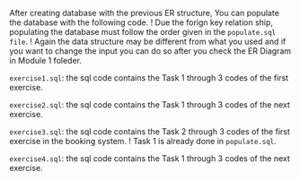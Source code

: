 After creating database with the previous ER structure, You can populate the database with the following code. ! Due the forign key relation ship, populating the database must follow the order given in the ```populate.sql file```. ! Again the data structure may be different from what you used and if you want to change the input you can do so after you check the ER Diagram in Module 1 foleder.

```exercise1.sql```: the sql code contains the Task 1 through 3 codes of the first exercise. 

```exercise2.sql```: the sql code contains the Task 1 through 3 codes of the next exercise.

```exercise3.sql```: the sql code contains the Task 2 through 3 codes of the first exercise in the booking system. ! Task 1 is already done in ```populate.sql```.

```exercise4.sql```: the sql code contains the Task 1 through 3 codes of the next exercise.
